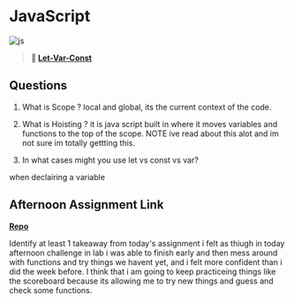 # JavaScript

![js](https://bcw.blob.core.windows.net/public/img/courses/js.gif)

> **📖 [Let-Var-Const](https://codeworksacademy.com/fs-student-guide/resources/wk2/01-Let-Var-Const)**

## Questions

1. What is Scope ?
local and global, its the current context of the code.

2. What is Hoisting ?
it is java script built in where it moves variables and functions to the top of the scope. 
NOTE ive read about this alot and im not sure im totally gettting this.

3. In what cases might you use let vs const vs var?

when declairing a variable
## Afternoon Assignment Link

**[Repo](https://github.com/hannahprather/scoreboard)**

Identify at least 1 takeaway from today's assignment
i felt as thiugh in today afternoon challenge in lab i was able to finish early and then mess around with functions and try things we havent yet, and i felt more confident than i did the week before. 
I think that i am going to keep practiceing things like the scoreboard because its allowing me to try new things and guess and check some functions. 